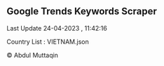 

## Google Trends Keywords Scraper 
 
Last Update 24-04-2023 , 11:42:16

Country List :
VIETNAM.json



© Abdul Muttaqin 
